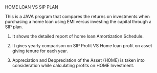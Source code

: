 HOME LOAN VS SIP PLAN

This is a JAVA program that compares the returns on investments when purchasing a home loan 
using EMI versus investing the capital through a SIP plan.

1. It shows the detailed report of home loan Amortization Schedule.

2. It gives yearly comparison on SIP Profit VS Home loan profit on asset giving tenure for each year.

3. Appreciation and Deppreciation of the Asset (HOME) is taken into consideration while calculating profits on HOME Investment.


